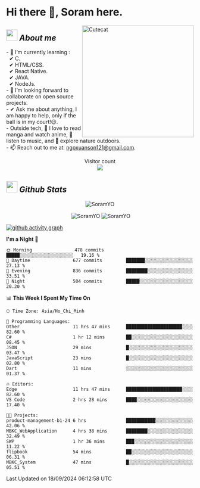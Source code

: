 # Hi there 👋, Soram here. 
 
<img align="right" width=300px alt="Cutecat" src="https://c.tenor.com/K33MDwMai28AAAAC/nyochio-d4dj.gif" />

## <img src="https://c.tenor.com/q8EQYnb8VLcAAAAi/re-zero.gif" width="30px">&nbsp;***About me***
 
\- 🌱 I’m currently learning :
  <br> &nbsp; ✔ C.
  <br> &nbsp; ✔ HTML/CSS.
  <br> &nbsp; ✔ React Native.
  <br> &nbsp; ✔ JAVA.
   <br> &nbsp; ✔ NodeJs.
<br> \- 👯 I’m looking forward to collaborate on open source projects.
<br> \- ✔ Ask me about anything, I am happy to help, only if the ball is in my court!😉.
<br> \- Outside tech,  📖 I love to read manga and watch anime, 🎵 listen to music, and 🌴 explore nature outdoors.
<br> \- 📫 Reach out to me at: ngoxuanson121@gmail.com.

<p align="center"> 
  Visitor count<br>
  <img src="https://profile-counter.glitch.me/SoramYO/count.svg" />
</p>

## <img src="https://c.tenor.com/moaQHad4VcMAAAAi/ram-dance.gif" width="30px">&nbsp;***Github Stats***
<p align="center"> <img src="https://komarev.com/ghpvc/?username=SoramYO" alt="SoramYO" /> </p>

<p align="center">&nbsp;<img align="center" src="https://github-readme-stats.vercel.app/api?username=SoramYO&theme=gotham&show_icons=true" alt="SoramYO" />

<img align="center" src="http://github-readme-streak-stats.herokuapp.com?user=SoramYO&theme=gotham&hide_border=true&date_format=M%20j%5B%2C%20Y%5D" alt="SoramYO" />


[![github activity graph](https://github-readme-activity-graph.vercel.app/graph?username=SoramYO&theme=tokyo-night)](https://github.com/SoramYO/github-readme-activity-graph)


<!--START_SECTION:waka-->
**I'm a Night 🦉** 

```text
🌞 Morning                478 commits         █████░░░░░░░░░░░░░░░░░░░░   19.16 % 
🌆 Daytime                677 commits         ███████░░░░░░░░░░░░░░░░░░   27.13 % 
🌃 Evening                836 commits         ████████░░░░░░░░░░░░░░░░░   33.51 % 
🌙 Night                  504 commits         █████░░░░░░░░░░░░░░░░░░░░   20.20 % 
```


📊 **This Week I Spent My Time On** 

```text
🕑︎ Time Zone: Asia/Ho_Chi_Minh

💬 Programming Languages: 
Other                    11 hrs 47 mins      █████████████████████░░░░   82.60 % 
C#                       1 hr 12 mins        ██░░░░░░░░░░░░░░░░░░░░░░░   08.45 % 
JSON                     29 mins             █░░░░░░░░░░░░░░░░░░░░░░░░   03.47 % 
JavaScript               23 mins             █░░░░░░░░░░░░░░░░░░░░░░░░   02.80 % 
Dart                     11 mins             ░░░░░░░░░░░░░░░░░░░░░░░░░   01.37 % 

🔥 Editors: 
Edge                     11 hrs 47 mins      █████████████████████░░░░   82.60 % 
VS Code                  2 hrs 28 mins       ████░░░░░░░░░░░░░░░░░░░░░   17.40 % 

🐱‍💻 Projects: 
product-management-b1-24 6 hrs               ███████████░░░░░░░░░░░░░░   42.06 % 
MBKC_WebApplication      4 hrs 38 mins       ████████░░░░░░░░░░░░░░░░░   32.49 % 
SWP                      1 hr 36 mins        ███░░░░░░░░░░░░░░░░░░░░░░   11.22 % 
flipbook                 54 mins             ██░░░░░░░░░░░░░░░░░░░░░░░   06.31 % 
MBKC_System              47 mins             █░░░░░░░░░░░░░░░░░░░░░░░░   05.51 % 
```


 Last Updated on 18/09/2024 06:12:58 UTC
<!--END_SECTION:waka-->
